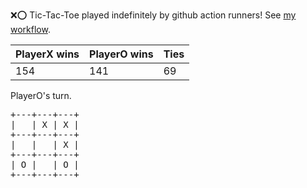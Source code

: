:x::o: Tic-Tac-Toe played indefinitely by github action runners! See [my workflow](.github/workflows/play.yaml).

|PlayerX wins|PlayerO wins|Ties|
|-|-|-|
|154|141|69|

PlayerO's turn.

<pre>
+---+---+---+
|   | X | X |
+---+---+---+
|   |   | X |
+---+---+---+
| O |   | O |
+---+---+---+
</pre>
